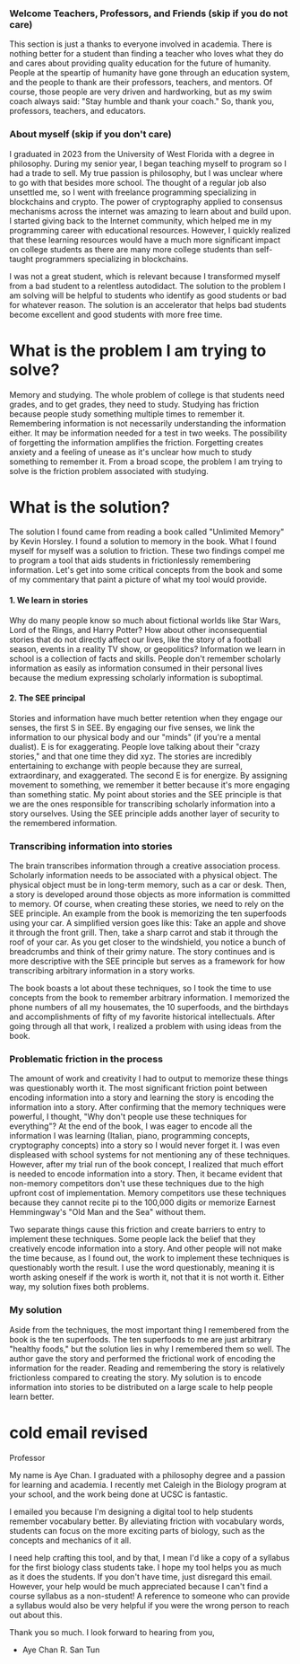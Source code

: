### Welcome Teachers, Professors, and Friends (skip if you do not care)

This section is just a thanks to everyone involved in academia.
There is nothing better for a student than finding a teacher who loves what they do and cares
about providing quality education for the future of humanity. People at the speartip of humanity have gone through an education
system, and the people to thank are their professors, teachers, and mentors. Of course, those
people are very driven and hardworking, but as my swim coach always said: "Stay humble and
thank your coach." So, thank you, professors, teachers, and educators.

### About myself (skip if you don't care)

I graduated in 2023 from the University of West Florida with a degree in philosophy. During
my senior year, I began teaching myself to program so I had a trade to sell. My true passion
is philosophy, but I was unclear where to go with that besides more school. The thought
of a regular job also unsettled me, so I went with freelance programming specializing in
blockchains and crypto. The power of cryptography applied to consensus mechanisms across
the internet was amazing to learn about and build upon. I started giving back to the Internet
community, which helped me in my programming career with educational resources. However, I
quickly realized that these learning resources would have a much more significant impact on college students
as there are many more college students than self-taught programmers specializing in blockchains.

I was not a great student, which is relevant because I transformed myself
from a bad student to a relentless autodidact. The solution to the problem I am solving will be
helpful to students who identify as good students or bad for whatever reason. The solution is an
accelerator that helps bad students become excellent and good students with more free time.

# What is the problem I am trying to solve?

Memory and studying. The whole problem of college is that students need grades, and to get grades, they need to
study. Studying has friction because people study something multiple times to remember it. Remembering information is not necessarily understanding the information either. It may be information needed for a test in two weeks.
The possibility of forgetting the information amplifies the friction. Forgetting creates anxiety and a
feeling of unease as it's unclear how much to study something to remember it. From a broad scope, the problem I am trying to solve is the friction problem associated with studying.

# What is the solution?

The solution I found came from reading a book called "Unlimited Memory" by Kevin Horsley. I found a
solution to memory in the book. What I found myself for myself was a solution to friction. These two findings
compel me to program a tool that aids students in frictionlessly remembering information. Let's get into some critical
concepts from the book and some of my commentary that paint a picture of what my tool would provide.

#### 1. We learn in stories

Why do many people know so much about fictional worlds like Star Wars, Lord of the Rings, and Harry Potter? How about other inconsequential stories that do not directly affect our lives, like the story of a football season, events in a reality TV show, or geopolitics? Information we learn in school is a collection of
facts and skills. People don't remember scholarly information as easily as information consumed in their personal lives because the medium expressing scholarly information is suboptimal.

#### 2. The SEE principal

Stories and information have much better retention when they engage our senses, the first S in SEE. By
engaging our five senses, we link the information to our physical body and our "minds" (if you're a
mental dualist). E is for exaggerating. People love talking about their "crazy stories," and
that one time they did xyz. The stories are incredibly entertaining to exchange with people because
they are surreal, extraordinary, and exaggerated. The second E is for energize. By assigning movement to something, we remember it better because it's more engaging than something static. My point about stories and the SEE principle is that we are the ones
responsible for transcribing scholarly
information into a story ourselves. Using the SEE principle adds another layer of security to the remembered information.

### Transcribing information into stories

The brain transcribes information through a creative association process. Scholarly information
needs to be associated with a physical object. The physical object must be
in long-term memory, such as a car or desk. Then, a story is developed around those objects as more
information is committed to memory. Of course, when creating these stories, we need to rely on the SEE
principle. An example from the book is memorizing the ten superfoods using your car. A simplified version goes like this: Take an apple
and shove it through the front grill. Then, take a sharp carrot and stab it through the roof of your car. As you get closer to the windshield, you notice a bunch of breadcrumbs and think of their
grimy nature. The story continues and is more descriptive with the SEE principle but
serves as a framework for how transcribing arbitrary information in a story works.

The book boasts a lot about these techniques, so I took the time to use concepts from the
book to remember arbitrary information. I memorized the phone numbers of all my housemates, the 10
superfoods, and the birthdays and accomplishments of fifty of my favorite historical intellectuals. After going through all that work, I realized a problem with using ideas from the book.

### Problematic friction in the process

The amount of work and creativity I had to output to memorize these things was questionably worth it.
The most significant friction point between encoding information into a story and learning the story is
encoding the information into a story. After confirming that the memory
techniques were powerful, I thought, "Why don't people use these techniques for everything"? At the end of
the book, I was eager to encode all the information I was learning (Italian, piano, programming
concepts, cryptography concepts) into a story so I would never forget it. I was even displeased with school systems for not mentioning any of these techniques. However, after my trial
run of the book concept, I realized that much effort is needed to encode information into a story.
Then, it became evident that non-memory competitors don't use these techniques due
to the high upfront cost of implementation. Memory competitors use these techniques because they cannot recite pi to the 100,000 digits or memorize Earnest Hemmingway's "Old Man
and the Sea" without them.

Two separate things cause this friction and create barriers to entry to implement these techniques. Some people lack the belief that
they creatively encode information into a story. And other people will not make the time because,
as I found out, the work to implement these techniques is questionably worth the result. I use the word questionably, meaning it is worth asking oneself if the work is worth it, not that it is not worth it. Either way, my solution fixes both problems.

### My solution

Aside from the techniques, the most important thing I remembered from the book is the ten superfoods. The ten superfoods to me are just arbitrary "healthy foods," but the solution lies in why
I remembered them so well. The author gave the story and performed the frictional work of encoding the information for the reader.
Reading and remembering the story is relatively frictionless compared to creating the story.
My solution is to encode information into stories to be distributed on a large scale to help people learn better.

# cold email revised

Professor

My name is Aye Chan. I graduated with a philosophy degree and a passion for learning and academia. I recently met Caleigh in the Biology program at your school, and the work being done at UCSC is fantastic.

I emailed you because I'm designing a digital tool to help students remember vocabulary better. By alleviating friction with vocabulary words, students can focus on the more exciting parts of biology, such as the concepts and mechanics of it all.

I need help crafting this tool, and by that, I mean I'd like a copy of a syllabus for the first biology class students take. I hope my tool helps you as much as it does the students. If you don't have time, just disregard this email. However, your help would be much appreciated because I can't find a course syllabus as a non-student! A reference to someone who can provide a syllabus would also be very helpful if you were the wrong person to reach out about this.

Thank you so much. I look forward to hearing from you,

- Aye Chan R. San Tun

